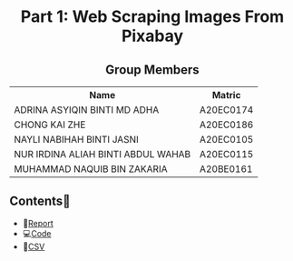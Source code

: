 <h1 align='center'>Part 1: Web Scraping Images From Pixabay</h1>

<h2 align='center'>Group Members </h2>
<table align='center'>
  <tr>
    <th>Name</th>
    <th>Matric</th>
  </tr>
  <tr>
    <td>ADRINA ASYIQIN BINTI MD ADHA</td>
    <td>A20EC0174</td>
  </tr>
  <tr>
    <td>CHONG KAI ZHE</td>
    <td>A20EC0186</td>
  </tr>
  <tr>
    <td>NAYLI NABIHAH BINTI JASNI</td>
    <td>A20EC0105</td>
  </tr>
  <tr>
    <td>NUR IRDINA ALIAH BINTI ABDUL WAHAB</td>
    <td>A20EC0115</td>
  </tr>
  <tr>
    <td>MUHAMMAD NAQUIB BIN ZAKARIA</td>
    <td>A20BE0161</td>
  </tr>
</table>

## Contents📝
- 📑[Report](https://github.com/drshahizan/special-topic-data-engineering/blob/main/assignment/data-scraping/submission/part1/CodeX/ImageDataScraping_Report_CodeX.md)
- 💻[Code](https://github.com/drshahizan/special-topic-data-engineering/blob/main/assignment/data-scraping/submission/part1/CodeX/ImageDataScraping.ipynb)
- 📂[CSV](https://github.com/drshahizan/special-topic-data-engineering/blob/main/assignment/data-scraping/submission/part1/CodeX/PixabayImage_Metadata.csv)

